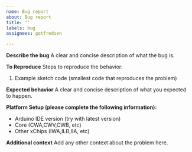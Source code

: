 ```yaml
---
name: Bug report
about: Bug report
title: ''
labels: bug
assignees: gotfredsen

---
```


**Describe the bug**
A clear and concise description of what the bug is.

**To Reproduce**
Steps to reproduce the behavior:
1. Example sketch code (smallest code that reproduces the problem)

**Expected behavior**
A clear and concise description of what you expected to happen.

**Platform Setup (please complete the following information):**
 - Arduino IDE version (try with latest version)
 - Core (CWA,CWV,CWB, etc)
 - Other xChips (IWA,ILB,IIA, etc)

**Additional context**
Add any other context about the problem here.